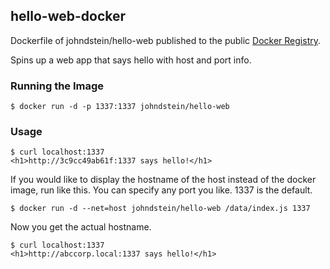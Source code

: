 ## hello-web-docker

Dockerfile of johndstein/hello-web published to the public
[Docker Registry](https://registry.hub.docker.com/u/johndstein/hello-web/).

Spins up a web app that says hello with host and port info.

### Running the Image

    $ docker run -d -p 1337:1337 johndstein/hello-web

### Usage

    $ curl localhost:1337
    <h1>http://3c9cc49ab61f:1337 says hello!</h1>

If you would like to display the hostname of the host instead of the docker 
image, run like this. You can specify any port you like. 1337 is the default.

    $ docker run -d --net=host johndstein/hello-web /data/index.js 1337

Now you get the actual hostname.

    $ curl localhost:1337
    <h1>http://abccorp.local:1337 says hello!</h1>
